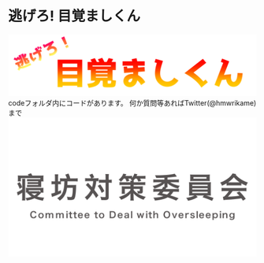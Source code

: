 # 逃げろ! 目覚ましくん
 ![逃げろ！目覚ましくん](https://raw.githubusercontent.com/hmwri/pen_final_processing/main/images/nigero.png)
codeフォルダ内にコードがあります。
何か質問等あればTwitter(@hmwrikame)まで
![寝坊対策委員会](https://raw.githubusercontent.com/hmwri/pen_final_processing/main/images/logo_commi.png)


